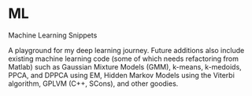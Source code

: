 # ML
Machine Learning Snippets

A playground for my deep learning journey. Future additions also include existing machine learning code (some of which needs refactoring from Matlab) such as Gaussian Mixture Models (GMM), k-means, k-medoids, PPCA, and DPPCA using EM, Hidden Markov Models using the Viterbi algorithm, GPLVM (C++, SCons), and other goodies.
